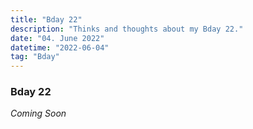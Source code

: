 ```yaml
---
title: "Bday 22"
description: "Thinks and thoughts about my Bday 22."
date: "04. June 2022"
datetime: "2022-06-04"
tag: "Bday"
---
```


### Bday 22
_Coming Soon_